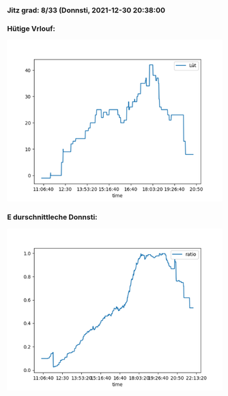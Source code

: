 ### Jitz grad: 8/33 (Donnsti, 2021-12-30 20:38:00

### Hütige Vrlouf:
![Graph](Today.png)

### E durschnittleche Donnsti:
![Graph](Donnsti.png)